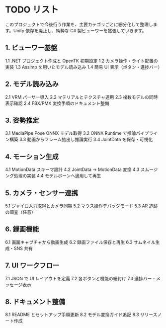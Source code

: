 # TODO リスト

このプロジェクトで今後行う作業を、主要カテゴリごとに細分化して整理します。Unity 依存を廃止し、純粋な C# 製ビューワーを拡張していきます。

## 1. ビューワー基盤
1.1 .NET プロジェクト作成と OpenTK 初期設定
1.2 カメラ操作・ライト配置の実装
1.3 Assimp を用いたモデル読み込み
1.4 簡易 UI 表示（ボタン・進捗バー）

## 2. モデル読み込み
2.1 VRM パーサー導入
2.2 マテリアルとテクスチャ適用
2.3 複数モデルの同時表示確認
2.4 FBX/PMX 変換手順のドキュメント整備

## 3. 姿勢推定
3.1 MediaPipe Pose ONNX モデル取得
3.2 ONNX Runtime で推論パイプライン構築
3.3 動画からフレーム抽出し推論実行
3.4 JointData を保存・可視化

## 4. モーション生成
4.1 MotionData スキーマ設計
4.2 JointData → MotionData 変換
4.3 スムージング処理の実装
4.4 モデルボーンへ適用して再生

## 5. カメラ・センサー連携
5.1 ジャイロ入力取得とカメラ同期
5.2 マウス操作デバッグモード
5.3 AR 追跡の調査（任意）

## 6. 録画機能
6.1 画面キャプチャから動画生成
6.2 録画ファイル保存と再生
6.3 サムネイル生成・SNS 共有

## 7. UI ワークフロー
7.1 JSON で UI レイアウトを定義
7.2 各ボタンと機能の紐付け
7.3 進捗バー・メッセージ表示

## 8. ドキュメント整備
8.1 README とセットアップ手順更新
8.2 モデル変換ガイド追記
8.3 リリースノート作成
